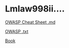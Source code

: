 # Lmlaw998ii....
[OWASP Cheat Sheet .md](https://github.com/fightMMC0lub/xkiosnuyc/blob/main/OWSAP.md)

[OWASP .txt](https://github.com/fightMMC0lub/xkiosnuyc/blob/main/owsap.txt)

[Book](https://github.com/fightMMC0lub/xkiosnuyc/blob/main/OWASP_Secure_Code_Review_1695566598.pdf)
